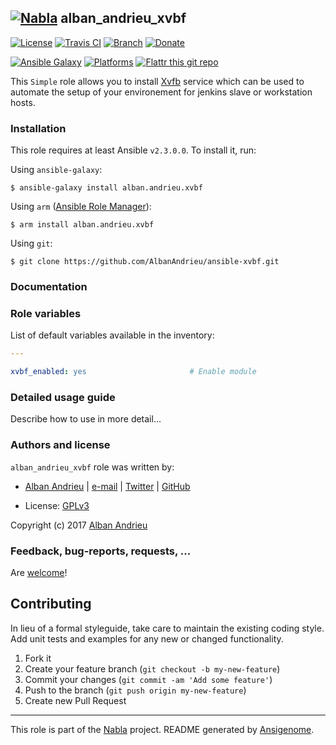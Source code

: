 ## [![Nabla](https://debops.org/images/debops-small.png)](https://github.com/AlbanAndrieu) alban_andrieu_xvbf

<!-- This file was generated by Ansigenome. Do not edit this file directly but
     instead have a look at the files in the ./meta/ directory. -->

[![License](http://img.shields.io/:license-apache-blue.svg?style=flat-square)](http://www.apache.org/licenses/LICENSE-2.0.html)
[![Travis CI](https://img.shields.io/travis/AlbanAndrieu/ansible-xvbf.svg?style=flat)](https://travis-ci.org/AlbanAndrieu/ansible-xvbf)
[![Branch](http://img.shields.io/github/tag/AlbanAndrieu/ansible-xvbf.svg?style=flat-square)](https://github.com/AlbanAndrieu/ansible-xvbf/tree/master)
[![Donate](https://img.shields.io/gratipay/AlbanAndrieu.svg?style=flat)](https://www.gratipay.com/~AlbanAndrieu)
<!--[![Ansible Galaxy](https://img.shields.io/badge/galaxy-alban.andrieu.xvbf-660198.svg?style=flat)](https://galaxy.ansible.com/detail#/role/1174)-->
[![Ansible Galaxy](https://img.shields.io/badge/galaxy-alban.andrieu.xvbf-660198.svg?style=flat)](https://galaxy.ansible.com/alban.andrieu/xvbf)
[![Platforms](http://img.shields.io/badge/platforms-ubuntu-lightgrey.svg?style=flat)](#)
[![Flattr this git repo](http://api.flattr.com/button/flattr-badge-large.png)](https://flattr.com/submit/auto?user_id=AlbanAndrieu&url=https://github.com/AlbanAndrieu/ansible-xvbf&title=ansible-xvbf&language=en_GB&tags=github&category=software)

This ``Simple`` role allows you to install [Xvfb](http://en.wikipedia.org/wiki/Xvfb) service
which can be used to automate the setup of your environement for jenkins slave or workstation hosts.


### Installation

This role requires at least Ansible `v2.3.0.0`. To install it, run:

Using `ansible-galaxy`:
```shell
$ ansible-galaxy install alban.andrieu.xvbf
```

Using `arm` ([Ansible Role Manager](https://github.com/mirskytech/ansible-role-manager/)):
```shell
$ arm install alban.andrieu.xvbf
```

Using `git`:
```shell
$ git clone https://github.com/AlbanAndrieu/ansible-xvbf.git
```

### Documentation

<!---
More information about `alban.andrieu.xvbf` can be found in the
[official alban.andrieu.xvbf documentation](https://docs.debops.org/en/latest/ansible/roles/ansible-xvbf/docs/).
-->


### Role variables

List of default variables available in the inventory:

```YAML
---

xvbf_enabled: yes                       # Enable module
```


### Detailed usage guide

Describe how to use in more detail...


### Authors and license

`alban_andrieu_xvbf` role was written by:

- [Alban Andrieu](fr.linkedin.com/in/nabla/) | [e-mail](mailto:alban.andrieu@free.fr) | [Twitter](https://twitter.com/AlbanAndrieu) | [GitHub](https://github.com/AlbanAndrieu)

- License: [GPLv3](https://tldrlegal.com/license/gnu-general-public-license-v3-%28gpl-3%29)

Copyright (c) 2017 [Alban Andrieu](https://alban.andrieu.com/)

### Feedback, bug-reports, requests, ...

Are [welcome](https://github.com/AlbanAndrieu/ansible-xvbf/issues)!

## Contributing
In lieu of a formal styleguide, take care to maintain the existing coding style. Add unit tests and examples for any new or changed functionality.

1. Fork it
2. Create your feature branch (`git checkout -b my-new-feature`)
3. Commit your changes (`git commit -am 'Add some feature'`)
4. Push to the branch (`git push origin my-new-feature`)
5. Create new Pull Request

***

This role is part of the [Nabla](https://github.com/AlbanAndrieu) project.
README generated by [Ansigenome](https://github.com/nickjj/ansigenome/).
